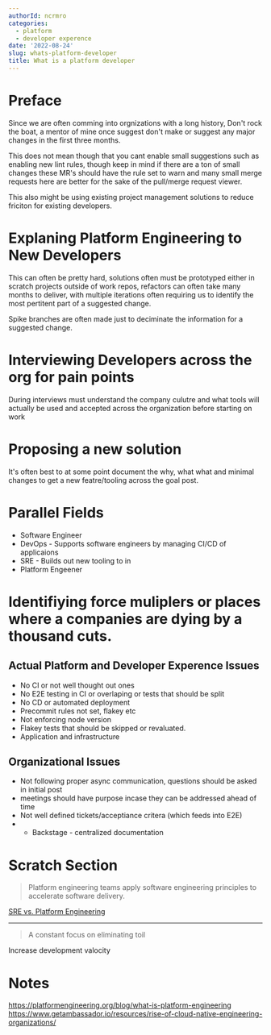```yaml
---
authorId: ncrmro
categories:
  - platform
  - developer experence
date: '2022-08-24'
slug: whats-platform-developer
title: What is a platform developer 
---
```



# Preface

Since we are often comming into orgnizations with a long history, Don't rock the boat, a mentor of mine once suggest don't make or suggest any major changes in the first three months.

This does not mean though that you cant enable small suggestions such as enabling new lint rules, though keep in mind if there
are a ton of small changes these MR's should have the rule set to warn and many small merge requests here are better for the sake of the pull/merge request viewer.

This also might be using existing project management solutions to reduce friciton for existing developers.

# Explaning Platform Engineering to New Developers

This can often be pretty hard, solutions often must be prototyped either in scratch projects outside of work repos, refactors can often take many months to deliver, with multiple iterations often requiring us to identify the most pertitent part of a suggested change.

Spike branches are often made just to deciminate the information for a suggested change.


# Interviewing Developers across the org for pain points

During interviews must understand the company culutre and what tools will actually be used and accepted across the organization before starting on work

# Proposing a new solution

It's often best to at some point document the why, what what and minimal changes to get a new featre/tooling across the goal post.

# Parallel Fields

- Software Engineer
- DevOps - Supports software engineers by managing CI/CD of applicaions
- SRE - Builds out new tooling to in 
- Platform Engeener

# Identifiying force muliplers or places where a companies are dying by a thousand cuts.


## Actual Platform and Developer Experence Issues

- No CI or not well thought out ones
- No E2E testing in CI or overlaping or tests that should be split
- No CD or automated deployment
- Precommit rules not set, flakey etc
- Not enforcing node version
- Flakey tests that should be skipped or revaluated.
- Application and infrastructure 


## Organizational Issues

- Not following proper async communication, questions should be asked in initial post
- meetings should have purpose incase they can be addressed ahead of time
- Not well defined tickets/acceptiance critera (which feeds into E2E)
- - Backstage - centralized documentation 

# Scratch Section

> Platform engineering teams apply software engineering principles to accelerate software delivery. 

[SRE vs. Platform Engineering](https://www.getambassador.io/resources/rise-of-cloud-native-engineering-organizations/)

---

> A constant focus on eliminating toil

Increase development valocity

# Notes

https://platformengineering.org/blog/what-is-platform-engineering
https://www.getambassador.io/resources/rise-of-cloud-native-engineering-organizations/
